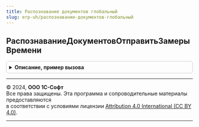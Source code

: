 ```yaml
---
title: Распознавание документов глобальный
slug: erp-uh/распознавание-документов-глобальный
---
```



## РаспознаваниеДокументовОтправитьЗамерыВремени
<details style="margin: 1em 0; padding: 0.5em; border: 1px solid #ccc; border-radius: 6px;">

<summary style="font-weight: bold; cursor: pointer;">Описание, пример вызова</summary>

```bsl

// См. РаспознаваниеДокументовЗамерыВремениСлужебныйКлиент.ПодключитьОбработчикОтправкиЗамеровВремени
//
Процедура РаспознаваниеДокументовОтправитьЗамерыВремени() Экспорт
```

Пример вызова
```bsl
РаспознаваниеДокументовГлобальный.РаспознаваниеДокументовОтправитьЗамерыВремени() 
```
</details>

---

© 2024, **ООО 1С-Софт**  
Все права защищены. Эта программа и сопроводительные материалы предоставляются  
в соответствии с условиями лицензии [Attribution 4.0 International (CC BY 4.0)](https://creativecommons.org/licenses/by/4.0/legalcode).

---
